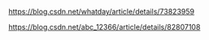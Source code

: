
<https://blog.csdn.net/whatday/article/details/73823959>

<https://blog.csdn.net/abc_12366/article/details/82807108>